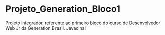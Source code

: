 # Projeto_Generation_Bloco1
Projeto integrador, referente ao primeiro bloco do curso de Desenvolvedor Web Jr da Generation Brasil.
Javacina!
